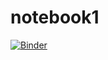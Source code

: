 # notebook1
[![Binder](https://mybinder.org/badge_logo.svg)](https://mybinder.org/v2/gh/samidubinks/notebook1/HEAD)
